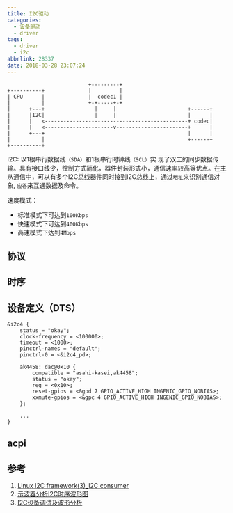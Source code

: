 ```yaml
---
title: I2C驱动
categories:
  - 设备驱动
  - driver
tags:
  - driver
  - i2c
abbrlink: 28337
date: 2018-03-28 23:07:24
---
```


```
                          +---------+
+----------+              |         |
| CPU      |              |  codec1 |
|          |              +-+-----+-+
|      +---+                |     |                       +------+
|      |I2C|                |     |                       |      |
|      |   <----------------------------------------------+ codec|
|      |   <----------------------v-----------------------+      |
|      +---+                                              |      |
|          |                                              +------+
+----------+
```

I2C: 以1根串行数据线`（SDA）`和1根串行时钟线`（SCL）`实 现了双工的同步数据传输。具有接口线少，控制方式简化，器件封装形式小，通信速率较高等优点。在主从通信中，可以有多个I2C总线器件同时接到I2C总线上，通过`地址`来识别通信对象, `应答`来互通数据及命令。

速度模式：
* 标准模式下可达到`100Kbps`
* 快速模式下可达到`400Kbps`
* 高速模式下达到`4Mbps`

<!--more-->

## 协议

## 时序

## 设备定义（DTS）

```
&i2c4 {
	status = "okay";
	clock-frequency = <100000>;
	timeout = <1000>;
	pinctrl-names = "default";
	pinctrl-0 = <&i2c4_pd>;

	ak4458: dac@0x10 {
		compatible = "asahi-kasei,ak4458";
		status = "okay";
		reg = <0x10>;
		reset-gpios = <&gpd 7 GPIO_ACTIVE_HIGH INGENIC_GPIO_NOBIAS>;
		xxmute-gpios = <&gpc 4 GPIO_ACTIVE_HIGH INGENIC_GPIO_NOBIAS>;
	};

	...
}
```

## acpi

## 参考

1. [Linux I2C framework(3)_I2C consumer](http://www.wowotech.net/linux_kenrel/i2c_consumer.html)
2. [示波器分析I2C时序波形图](https://blog.csdn.net/ASKLW/article/details/77834077)
3. [I2C设备调试及波形分析](https://blog.csdn.net/smallmuou/article/details/7183656)
